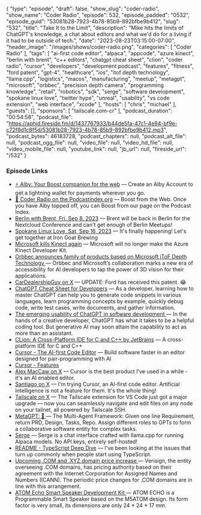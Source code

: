 {
  "type": "episode",
  "draft": false,
  "show_slug": "coder-radio",
  "show_name": "Coder Radio",
  "episode": 532,
  "episode_padded": "0532",
  "episode_guid": "53081b28-7923-4b78-85b9-892bfbe9b412",
  "slug": "532",
  "title": "Take It to the Limit",
  "description": "Mike hits the limits of ChatGPT's knowledge, a chat about editors and what we'd do for a living if it had to be outside of tech.",
  "date": "2023-08-23T03:15:00-07:00",
  "header_image": "/images/shows/coder-radio.png",
  "categories": [
    "Coder Radio"
  ],
  "tags": [
    "ai-first code editor",
    "alpaca",
    "appcode",
    "azure kinect",
    "berlin with brent",
    "c++ editors",
    "chatgpt cheat sheet",
    "clion",
    "coder radio",
    "cursor",
    "developers",
    "development podcast",
    "features",
    "fitness",
    "ford patent",
    "gpt-4",
    "healthcare",
    "ios",
    "itof depth technology",
    "llama.cpp",
    "logistics",
    "macos",
    "manufacturing",
    "meetup",
    "metagpt",
    "microsoft",
    "orbbec",
    "precision depth camera",
    "programming knowledge",
    "retail",
    "robotics",
    "sdk",
    "serge",
    "software development",
    "spokane linux love",
    "twitter hype",
    "unreal",
    "usability",
    "vs code extension",
    "web interface",
    "xcode"
  ],
  "hosts": [
    "chris",
    "michael"
  ],
  "guests": [],
  "sponsors": [
    "tailscale.com-cr"
  ],
  "podcast_duration": "00:54:58",
  "podcast_file": "https://aphid.fireside.fm/d/1437767933/b44de5fa-47c1-4e94-bf9e-c72f8d1c8f5d/53081b28-7923-4b78-85b9-892bfbe9b412.mp3",
  "podcast_bytes": 46183728,
  "podcast_chapters": null,
  "podcast_alt_file": null,
  "podcast_ogg_file": null,
  "video_file": null,
  "video_hd_file": null,
  "video_mobile_file": null,
  "youtube_link": null,
  "jb_url": null,
  "fireside_url": "/532"
}


### Episode Links

  * [⚡ Alby: Your Boost companion for the web](https://getalby.com/ "⚡ Alby: Your Boost companion for the web") — Create an Alby Account to get a lightning wallet for payments wherever you go. 
  * [🎉 Coder Radio on the Podcastindex.org](https://podcastindex.org/podcast/487548 "🎉 Coder Radio on the Podcastindex.org") — Boost from the Web. Once you have Alby topped off, you can Boost from our page on the Podcast Index.
  * [Berlin with Brent, Fri, Sep 8, 2023](https://www.meetup.com/jupiterbroadcasting/events/295135448/ "Berlin with Brent, Fri, Sep 8, 2023") — Brent will be back in Berlin for the Nextcloud Conference and can't get enough of Berlin Meetups!
  * [Spokane Linux Love, Sat, Sep 16, 2023](https://www.meetup.com/jupiterbroadcasting/events/295568221/ "Spokane Linux Love, Sat, Sep 16, 2023") — It's finally happening! Let's get together at Iron Goat Brewing
  * [Microsoft kills Kinect again](https://www.theverge.com/2023/8/21/23840327/microsoft-azure-kinect-developer-kit-discontinued "Microsoft kills Kinect again") — Microsoft will no longer make the Azure Kinect Developer Kit.
  * [Orbbec announces family of products based on Microsoft iToF Depth Technology ](https://www.orbbec.com/news/orbbec-announces-family-of-products-based-on-microsoft-itof-depth-technology/ "Orbbec announces family of products based on Microsoft iToF Depth Technology ") — Orbbec and Microsoft’s collaboration marks a new era of accessibility for AI developers to tap the power of 3D vision for their applications.
  * [CarDealershipGuy on X](https://twitter.com/guydealership/status/1693394762437439974?s=12&t=E9EIlRX-vHxbQ8g23lQU3A "CarDealershipGuy on X") — UPDATE: Ford has received this patent. 😂
  * [ChatGPT Cheat Sheet for Developers](https://hackr.io/blog/chatgpt-cheat-sheet-for-developer "ChatGPT Cheat Sheet for Developers") — As a developer, learning how to master ChatGPT can help you to generate code snippets in various languages, learn programming concepts by example, quickly debug code, write test cases, write documents, and gather information.
  * [The emerging usability of ChatGPT in software development ](https://www.techtarget.com/searchSoftwareQuality/feature/The-emerging-usability-of-ChatGPT-in-software-development "The emerging usability of ChatGPT in software development ") — In the hands of a creative developer, ChatGPT has what it takes to be a helpful coding tool. But generative AI may soon attain the capability to act as more than an assistant.
  * [CLion: A Cross-Platform IDE for C and C++ by JetBrains](https://www.jetbrains.com/clion/ "CLion: A Cross-Platform IDE for C and C++ by JetBrains") — A cross-platform IDE for C and C++ 
  * [Cursor - The AI-first Code Editor](https://www.cursor.so/ "Cursor - The AI-first Code Editor") — Build software faster in an editor designed for pair-programming with AI
  * [Cursor - Features](https://www.cursor.so/features "Cursor - Features")
  * [Alex MacCaw on X](https://twitter.com/maccaw/status/1693416969997791236 "Alex MacCaw on X") — Cursor is the best product I've used in a while - it's an AI enabled editor. 
  * [Santiago on X](https://twitter.com/svpino/status/1692886122626461923 "Santiago on X") — I'm trying Cursor, an AI-first code editor. Artificial Intelligence is not a feature for them. It's the whole thing!
  * [Tailscale on X](https://twitter.com/Tailscale/status/1692539860584644834 "Tailscale on X") — The Tailscale extension for VS Code just got a major upgrade — now you can seamlessly navigate and edit files on any node on your tailnet, all powered by Tailscale SSH.
  * [MetaGPT: 🌟 ](https://github.com/geekan/MetaGPT "MetaGPT: 🌟 ") — The Multi-Agent Framework: Given one line Requirement, return PRD, Design, Tasks, Repo. Assign different roles to GPTs to form a collaborative software entity for complex tasks. 
  * [Serge](https://github.com/serge-chat/serge "Serge") — Serge is a chat interface crafted with llama.cpp for running Alpaca models. No API keys, entirely self-hosted!
  * [README - TypeScript Deep Dive](https://basarat.gitbook.io/typescript/ "README - TypeScript Deep Dive") — I've been looking at the issues that turn up commonly when people start using TypeScript. 
  * [Upcoming .COM and .XYZ domain price increase ](https://www.namecheap.com/blog/upcoming-com-and-xyz-domain-price-increase/ "Upcoming .COM and .XYZ domain price increase ") — Verisign, the entity overseeing .COM domains, has pricing authority based on their agreement with the Internet Corporation for Assigned Names and Numbers (ICANN). The periodic price changes for .COM domains are in line with this arrangement.
  * [ATOM Echo Smart Speaker Development Kit ](https://shop.m5stack.com/products/atom-echo-smart-speaker-dev-kit "ATOM Echo Smart Speaker Development Kit ") — ATOM ECHO is a Programmable Smart Speaker based on the M5ATOM design. Its form factor is very small, its dimensions are only 24 * 24 * 17 mm. 


